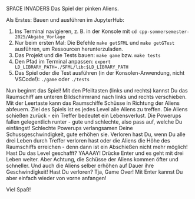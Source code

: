 SPACE INVADERS
Das Spiel der pinken Aliens.

Als Erstes: Bauen und ausführen im JupyterHub: 

1. Ins Terminal navigieren, z. B. in der Konsole mit `cd cpp-sommersemester-2025/Abgabe_Vorlage`
2. Nur beim ersten Mal: Die Befehle `make getSFML` und `make getGTest` ausführen, um Ressourcen herunterzuladen.
3. Das Projekt und die Tests bauen: `make game` bzw. `make tests`
4. Den Pfad im Terminal anpassen: `export LD_LIBRARY_PATH=./SFML/lib:$LD_LIBRARY_PATH`
5. Das Spiel oder die Test ausführen (in der Konsolen-Anwendung, nicht VSCode!): `./game` oder `./tests`

Nun beginnt das Spiel!
Mit den Pfeiltasten (links und rechts) kannst Du das Raumschiff am unteren Bildschirmrand nach links und rechts verschieben. 
Mit der Leertaste kann das Raumschiffe Schüsse in Richtung der Aliens abfeuern. 
Ziel des Spiels ist es jedes Level alle Aliens zu treffen.
Die Aliens schießen zurück - ein Treffer bedeutet ein Lebensverlust. 
Die Powerups fallen gelegentlich runter - gute und schlechte, also pass auf, welche Du einfängst! Schlechte 
Powerups verlangsamen Deine Schussgeschwindigkeit, gute erhöhen sie.
Verloren hast Du, wenn Du alle drei Leben durch Treffer verloren hast oder die Aliens die Höhe des Raumschiffs erreichen - denn dann ist ein Abschießen nicht mehr möglich!
Hast Du das Level geschafft? YAAAAY! Drücke Enter und es geht mit drei Leben weiter. Aber Achtung, die Schüsse der Aliens kommen öfter und schneller. Und auch die Aliens selber erhöhen auf Dauer ihre Geschwindigkeit! 
Hast Du verloren? Tja, Game Over! Mit Enter kannst Du aber einfach wieder von vorne anfangen!

Viel Spaß!